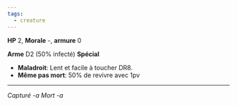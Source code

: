 ```yaml
---
tags:
  - creature
---
```

**HP** 2, **Morale** -, **armure** 0

**Arme** D2 (50% infecté)
**Spécial** 
* **Maladroit**: Lent et facile à toucher DR8.
* **Même pas mort**: 50% de revivre avec 1pv

---
*Capturé -a*
*Mort -a*